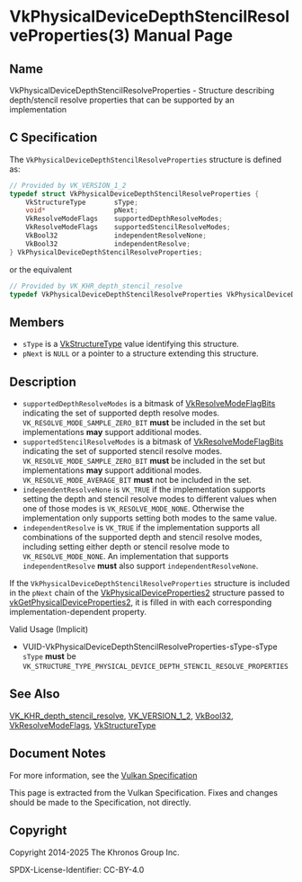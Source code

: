 # VkPhysicalDeviceDepthStencilResolveProperties(3) Manual Page

## Name

VkPhysicalDeviceDepthStencilResolveProperties - Structure describing depth/stencil resolve properties that can be supported by an implementation



## [](#_c_specification)C Specification

The `VkPhysicalDeviceDepthStencilResolveProperties` structure is defined as:

```c++
// Provided by VK_VERSION_1_2
typedef struct VkPhysicalDeviceDepthStencilResolveProperties {
    VkStructureType       sType;
    void*                 pNext;
    VkResolveModeFlags    supportedDepthResolveModes;
    VkResolveModeFlags    supportedStencilResolveModes;
    VkBool32              independentResolveNone;
    VkBool32              independentResolve;
} VkPhysicalDeviceDepthStencilResolveProperties;
```

or the equivalent

```c++
// Provided by VK_KHR_depth_stencil_resolve
typedef VkPhysicalDeviceDepthStencilResolveProperties VkPhysicalDeviceDepthStencilResolvePropertiesKHR;
```

## [](#_members)Members

- `sType` is a [VkStructureType](https://registry.khronos.org/vulkan/specs/latest/man/html/VkStructureType.html) value identifying this structure.
- `pNext` is `NULL` or a pointer to a structure extending this structure.

## [](#_description)Description

- []()`supportedDepthResolveModes` is a bitmask of [VkResolveModeFlagBits](https://registry.khronos.org/vulkan/specs/latest/man/html/VkResolveModeFlagBits.html) indicating the set of supported depth resolve modes. `VK_RESOLVE_MODE_SAMPLE_ZERO_BIT` **must** be included in the set but implementations **may** support additional modes.
- []()`supportedStencilResolveModes` is a bitmask of [VkResolveModeFlagBits](https://registry.khronos.org/vulkan/specs/latest/man/html/VkResolveModeFlagBits.html) indicating the set of supported stencil resolve modes. `VK_RESOLVE_MODE_SAMPLE_ZERO_BIT` **must** be included in the set but implementations **may** support additional modes. `VK_RESOLVE_MODE_AVERAGE_BIT` **must** not be included in the set.
- []()`independentResolveNone` is `VK_TRUE` if the implementation supports setting the depth and stencil resolve modes to different values when one of those modes is `VK_RESOLVE_MODE_NONE`. Otherwise the implementation only supports setting both modes to the same value.
- []()`independentResolve` is `VK_TRUE` if the implementation supports all combinations of the supported depth and stencil resolve modes, including setting either depth or stencil resolve mode to `VK_RESOLVE_MODE_NONE`. An implementation that supports `independentResolve` **must** also support `independentResolveNone`.

If the `VkPhysicalDeviceDepthStencilResolveProperties` structure is included in the `pNext` chain of the [VkPhysicalDeviceProperties2](https://registry.khronos.org/vulkan/specs/latest/man/html/VkPhysicalDeviceProperties2.html) structure passed to [vkGetPhysicalDeviceProperties2](https://registry.khronos.org/vulkan/specs/latest/man/html/vkGetPhysicalDeviceProperties2.html), it is filled in with each corresponding implementation-dependent property.

Valid Usage (Implicit)

- [](#VUID-VkPhysicalDeviceDepthStencilResolveProperties-sType-sType)VUID-VkPhysicalDeviceDepthStencilResolveProperties-sType-sType  
  `sType` **must** be `VK_STRUCTURE_TYPE_PHYSICAL_DEVICE_DEPTH_STENCIL_RESOLVE_PROPERTIES`

## [](#_see_also)See Also

[VK\_KHR\_depth\_stencil\_resolve](https://registry.khronos.org/vulkan/specs/latest/man/html/VK_KHR_depth_stencil_resolve.html), [VK\_VERSION\_1\_2](https://registry.khronos.org/vulkan/specs/latest/man/html/VK_VERSION_1_2.html), [VkBool32](https://registry.khronos.org/vulkan/specs/latest/man/html/VkBool32.html), [VkResolveModeFlags](https://registry.khronos.org/vulkan/specs/latest/man/html/VkResolveModeFlags.html), [VkStructureType](https://registry.khronos.org/vulkan/specs/latest/man/html/VkStructureType.html)

## [](#_document_notes)Document Notes

For more information, see the [Vulkan Specification](https://registry.khronos.org/vulkan/specs/latest/html/vkspec.html#VkPhysicalDeviceDepthStencilResolveProperties)

This page is extracted from the Vulkan Specification. Fixes and changes should be made to the Specification, not directly.

## [](#_copyright)Copyright

Copyright 2014-2025 The Khronos Group Inc.

SPDX-License-Identifier: CC-BY-4.0